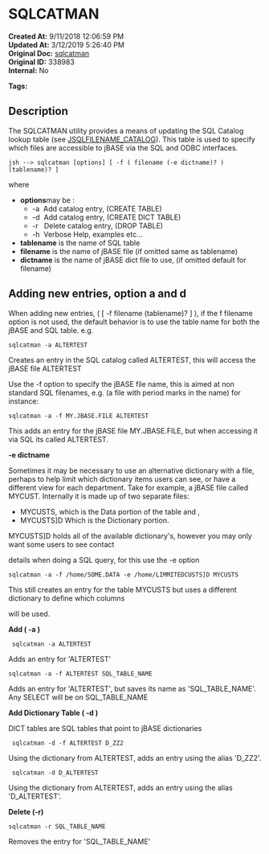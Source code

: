 # SQLCATMAN

**Created At:** 9/11/2018 12:06:59 PM  
**Updated At:** 3/12/2019 5:26:40 PM  
**Original Doc:** [sqlcatman](https://docs.jbase.com/46963-utilities/sqlcatman)  
**Original ID:** 338983  
**Internal:** No  

**Tags:**
<badge text='lookup table' vertical='middle' />
<badge text='catalog' vertical='middle' />
<badge text='sql ' vertical='middle' />
<badge text='sqlcatman' vertical='middle' />
<badge text='sql catalog lookup' vertical='middle' />

## Description

The SQLCATMAN utility provides a means of updating the SQL Catalog lookup table (see [JSQLFILENAME\_CATALOG](https://docs.jbase.com/41717-environment-variables/371305)). This table is used to specify which files are accessible to jBASE via the SQL and ODBC interfaces.

```
jsh --> sqlcatman [options] [ -f ( filename (-e dictname)? ) (tablename)? ]
```

where

- **options**may be : 
    - -a  Add catalog entry, (CREATE TABLE)
    - -d  Add catalog entry, (CREATE DICT TABLE)
    - -r   Delete catalog entry, (DROP TABLE)
    - -h  Verbose Help, examples etc...
- **tablename** is the name of SQL table
- **filename** is the name of jBASE file (if omitted same as tablename)
- **dictname** is the name of jBASE dict file to use, (if omitted default for filename)




## **Adding new entries, option a and d**

When adding new entries, ( [ -f filename (tablename)? ] ), if the f filename option is not used, the default behavior is to use the table name for both the jBASE and SQL table. e.g.

```
sqlcatman -a ALTERTEST
```

Creates an entry in the SQL catalog called ALTERTEST, this will access the jBASE file ALTERTEST



Use the -f option to specify the jBASE file name, this is aimed at non standard SQL filenames, e.g. (a file with period marks in the name) for instance:

```
sqlcatman -a -f MY.JBASE.FILE ALTERTEST
```

This adds an entry for the jBASE file MY.JBASE.FILE, but when accessing it via SQL its called ALTERTEST.



**-e dictname**

Sometimes it may be necessary to use an alternative dictionary with a file, perhaps to help limit which dictionary items users can see, or have a different view for each department. Take for example, a jBASE file called MYCUST. Internally it is made up of two separate files:

- MYCUSTS, which is the Data portion of the table and ,
- MYCUSTS]D Which is the Dictionary portion.


MYCUSTS]D holds all of the available dictionary's, however you may only want some users to see contact

details when doing a SQL query, for this use the -e option

```
sqlcatman -a -f /home/SOME.DATA -e /home/LIMMITEDCUSTS]D MYCUSTS
```

This still creates an entry for the table MYCUSTS but uses a different dictionary to define which columns

will be used.



**Add ( -a )**

```
 sqlcatman -a ALTERTEST
```

Adds an entry for 'ALTERTEST'



```
sqlcatman -a -f ALTERTEST SQL_TABLE_NAME
```

Adds an entry for 'ALTERTEST', but saves its name as 'SQL\_TABLE\_NAME'. Any SELECT will be on SQL\_TABLE\_NAME





**Add Dictionary Table ( -d )**

DICT tables are SQL tables that point to jBASE dictionaries

```
 sqlcatman -d -f ALTERTEST D_ZZ2
```

Using the dictionary from ALTERTEST, adds an entry using the alias 'D\_ZZ2'.



```
 sqlcatman -d D_ALTERTEST
```

Using the dictionary from ALTERTEST, adds an entry using the alias 'D\_ALTERTEST'.



**Delete (-r)**

```
sqlcatman -r SQL_TABLE_NAME
```

Removes the entry for 'SQL\_TABLE\_NAME'
